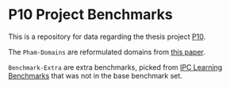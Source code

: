 # P10 Project Benchmarks
This is a repository for data regarding the thesis project [P10](https://github.com/jamadaha/P10).

The `Pham-Domains` are reformulated domains from [this paper](https://www.ijcai.org/proceedings/2023/0602.pdf).

`Benchmark-Extra` are extra benchmarks, picked from [IPC Learning Benchmarks](https://github.com/ipc2023-learning/benchmarks) that was not in the base benchmark set.